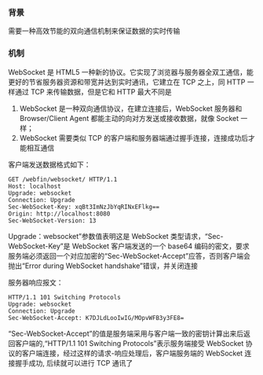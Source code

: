 ### 背景

需要一种高效节能的双向通信机制来保证数据的实时传输

### 机制

WebSocket 是 HTML5 一种新的协议。它实现了浏览器与服务器全双工通信，能更好的节省服务器资源和带宽并达到实时通讯，它建立在 TCP 之上，同 HTTP 一样通过 TCP 来传输数据，但是它和 HTTP 最大不同是

1. WebSocket 是一种双向通信协议，在建立连接后，WebSocket 服务器和 Browser/Client Agent 都能主动的向对方发送或接收数据，就像 Socket 一样；
2. WebSocket 需要类似 TCP 的客户端和服务器端通过握手连接，连接成功后才能相互通信

客户端发送数据格式如下：
```
GET /webfin/websocket/ HTTP/1.1
Host: localhost
Upgrade: websocket
Connection: Upgrade
Sec-WebSocket-Key: xqBt3ImNzJbYqRINxEFlkg==
Origin: http://localhost:8080
Sec-WebSocket-Version: 13

```
Upgrade：websocket”参数值表明这是 WebSocket 类型请求，“Sec-WebSocket-Key”是 WebSocket 客户端发送的一个 base64 编码的密文，要求服务端必须返回一个对应加密的“Sec-WebSocket-Accept”应答，否则客户端会抛出“Error during WebSocket handshake”错误，并关闭连接

服务器响应报文：
```
HTTP/1.1 101 Switching Protocols
Upgrade: websocket
Connection: Upgrade
Sec-WebSocket-Accept: K7DJLdLooIwIG/MOpvWFB3y3FE8=
```

“Sec-WebSocket-Accept”的值是服务端采用与客户端一致的密钥计算出来后返回客户端的,“HTTP/1.1 101 Switching Protocols”表示服务端接受 WebSocket 协议的客户端连接，经过这样的请求-响应处理后，客户端服务端的 WebSocket 连接握手成功, 后续就可以进行 TCP 通讯了